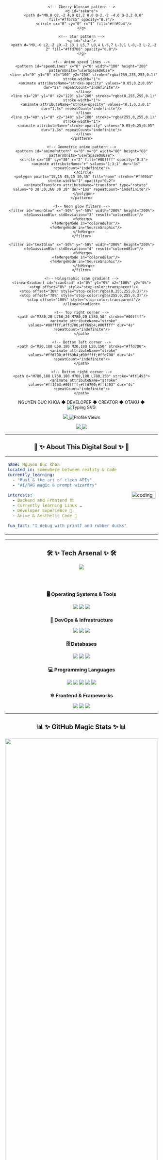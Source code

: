 <!-- Profile README for schweizerwilsemann -->

<div align="center">


<svg width="800" height="200" viewBox="0 0 800 200" xmlns="http://www.w3.org/2000/svg">
  <defs>
    <!-- Animated gradient base -->
    <linearGradient id="bgGradient" x1="0%" y1="0%" x2="100%" y2="100%">
      <stop offset="0%" style="stop-color:#1a1a2e">
        <animate attributeName="stop-color" values="#1a1a2e;#16213e;#0f3460;#533483;#1a1a2e" dur="8s" repeatCount="indefinite"/>
      </stop>
      <stop offset="50%" style="stop-color:#16213e">
        <animate attributeName="stop-color" values="#16213e;#0f3460;#533483;#1a1a2e;#16213e" dur="8s" repeatCount="indefinite"/>
      </stop>
      <stop offset="100%" style="stop-color:#0f3460">
        <animate attributeName="stop-color" values="#0f3460;#533483;#1a1a2e;#16213e;#0f3460" dur="8s" repeatCount="indefinite"/>
      </stop>
    </linearGradient>
    
    <!-- Cherry blossom pattern -->
    <g id="sakura">
      <path d="M0,0 Q2,-2 4,0 Q2,2 0,0 Q-2,-2 -4,0 Q-2,2 0,0" fill="#ffb7c5" opacity="0.7"/>
      <circle cx="0" cy="0" r="1" fill="#ff69b4"/>
    </g>
    
    <!-- Star pattern -->
    <g id="star">
      <path d="M0,-8 L2,-2 L8,-2 L3,1 L5,7 L0,4 L-5,7 L-3,1 L-8,-2 L-2,-2 Z" fill="#ffd700" opacity="0.8"/>
    </g>
    
    <!-- Anime speed lines -->
    <pattern id="speedLines" x="0" y="0" width="100" height="200" patternUnits="userSpaceOnUse">
      <line x1="0" y1="0" x2="100" y2="200" stroke="rgba(255,255,255,0.1)" stroke-width="1">
        <animate attributeName="stroke-opacity" values="0.05;0.2;0.05" dur="2s" repeatCount="indefinite"/>
      </line>
      <line x1="20" y1="0" x2="120" y2="200" stroke="rgba(0,255,255,0.1)" stroke-width="1">
        <animate attributeName="stroke-opacity" values="0.1;0.3;0.1" dur="1.5s" repeatCount="indefinite"/>
      </line>
      <line x1="40" y1="0" x2="140" y2="200" stroke="rgba(255,0,255,0.1)" stroke-width="1">
        <animate attributeName="stroke-opacity" values="0.05;0.25;0.05" dur="1.8s" repeatCount="indefinite"/>
      </line>
    </pattern>
    
    <!-- Geometric anime pattern -->
    <pattern id="animePattern" x="0" y="0" width="60" height="60" patternUnits="userSpaceOnUse">
      <circle cx="30" cy="30" r="2" fill="#00ffff" opacity="0.3">
        <animate attributeName="r" values="1;3;1" dur="3s" repeatCount="indefinite"/>
      </circle>
      <polygon points="15,15 45,15 30,45" fill="none" stroke="#ff69b4" stroke-width="1" opacity="0.2">
        <animateTransform attributeName="transform" type="rotate" values="0 30 30;360 30 30" dur="10s" repeatCount="indefinite"/>
      </polygon>
    </pattern>
    
    <!-- Neon glow filters -->
    <filter id="neonGlow" x="-50%" y="-50%" width="200%" height="200%">
      <feGaussianBlur stdDeviation="3" result="coloredBlur"/>
      <feMerge> 
        <feMergeNode in="coloredBlur"/>
        <feMergeNode in="SourceGraphic"/>
      </feMerge>
    </filter>
    
    <filter id="textGlow" x="-50%" y="-50%" width="200%" height="200%">
      <feGaussianBlur stdDeviation="4" result="coloredBlur"/>
      <feMerge> 
        <feMergeNode in="coloredBlur"/>
        <feMergeNode in="SourceGraphic"/>
      </feMerge>
    </filter>
    
    <!-- Holographic scan gradient -->
    <linearGradient id="scanGrad" x1="0%" y1="0%" x2="100%" y2="0%">
      <stop offset="0%" style="stop-color:transparent"/>
      <stop offset="30%" style="stop-color:rgba(0,255,255,0.3)"/>
      <stop offset="70%" style="stop-color:rgba(255,0,255,0.3)"/>
      <stop offset="100%" style="stop-color:transparent"/>
    </linearGradient>
  </defs>
  
  <!-- Base background -->
  <rect width="100%" height="100%" fill="url(#bgGradient)"/>
  
  <!-- Anime speed lines background -->
  <rect width="100%" height="100%" fill="url(#speedLines)" opacity="0.4"/>
  
  <!-- Geometric anime pattern overlay -->
  <rect width="100%" height="100%" fill="url(#animePattern)" opacity="0.6"/>
  
  <!-- Floating cherry blossoms -->
  <g opacity="0.8">
    <use href="#sakura" x="100" y="50">
      <animateTransform attributeName="transform" type="translate" values="100,50; 120,30; 140,70; 100,50" dur="8s" repeatCount="indefinite"/>
      <animate attributeName="opacity" values="0.5;1;0.5" dur="4s" repeatCount="indefinite"/>
    </use>
    <use href="#sakura" x="650" y="150">
      <animateTransform attributeName="transform" type="translate" values="650,150; 630,130; 670,170; 650,150" dur="6s" repeatCount="indefinite"/>
      <animate attributeName="opacity" values="0.7;0.3;0.7" dur="5s" repeatCount="indefinite"/>
    </use>
    <use href="#sakura" x="200" y="30">
      <animateTransform attributeName="transform" type="translate" values="200,30; 220,50; 180,10; 200,30" dur="7s" repeatCount="indefinite"/>
      <animate attributeName="opacity" values="0.4;0.9;0.4" dur="3s" repeatCount="indefinite"/>
    </use>
    <use href="#sakura" x="550" y="40">
      <animateTransform attributeName="transform" type="translate" values="550,40; 570,60; 530,20; 550,40" dur="9s" repeatCount="indefinite"/>
    </use>
  </g>
  
  <!-- Floating anime stars -->
  <g opacity="0.9">
    <use href="#star" x="150" y="120" transform="scale(0.5)">
      <animateTransform attributeName="transform" type="rotate" values="0 150 120;360 150 120" dur="4s" repeatCount="indefinite"/>
      <animate attributeName="opacity" values="0.3;1;0.3" dur="2s" repeatCount="indefinite"/>
    </use>
    <use href="#star" x="680" y="80" transform="scale(0.3)">
      <animateTransform attributeName="transform" type="rotate" values="360 680 80;0 680 80" dur="5s" repeatCount="indefinite"/>
      <animate attributeName="opacity" values="0.5;0.8;0.5" dur="3s" repeatCount="indefinite"/>
    </use>
    <use href="#star" x="50" y="170" transform="scale(0.4)">
      <animateTransform attributeName="transform" type="rotate" values="0 50 170;360 50 170" dur="6s" repeatCount="indefinite"/>
    </use>
  </g>
  
  <!-- Large animated neon orbs -->
  <circle cx="150" cy="60" r="25" fill="#ff1493" filter="url(#neonGlow)" opacity="0.6">
    <animate attributeName="cy" values="60;40;80;60" dur="4s" repeatCount="indefinite"/>
    <animate attributeName="r" values="25;35;20;25" dur="4s" repeatCount="indefinite"/>
    <animate attributeName="fill" values="#ff1493;#00ffff;#ff69b4;#ff1493" dur="6s" repeatCount="indefinite"/>
  </circle>
  
  <circle cx="650" cy="140" r="20" fill="#00ffff" filter="url(#neonGlow)" opacity="0.7">
    <animate attributeName="cy" values="140;120;160;140" dur="5s" repeatCount="indefinite"/>
    <animate attributeName="r" values="20;30;15;20" dur="5s" repeatCount="indefinite"/>
    <animate attributeName="fill" values="#00ffff;#ff69b4;#ffd700;#00ffff" dur="4s" repeatCount="indefinite"/>
  </circle>
  
  <!-- Anime-style energy particles -->
  <g opacity="0.8">
    <circle cx="100" cy="190" r="3" fill="#ff69b4">
      <animate attributeName="cy" values="190;-10" dur="6s" repeatCount="indefinite"/>
      <animate attributeName="opacity" values="0;1;1;0" dur="6s" repeatCount="indefinite"/>
      <animate attributeName="r" values="1;3;1" dur="2s" repeatCount="indefinite"/>
    </circle>
    <circle cx="250" cy="190" r="4" fill="#00ffff">
      <animate attributeName="cy" values="190;-10" dur="8s" repeatCount="indefinite"/>
      <animate attributeName="opacity" values="0;1;1;0" dur="8s" repeatCount="indefinite"/>
    </circle>
    <circle cx="400" cy="190" r="2" fill="#ffd700">
      <animate attributeName="cy" values="190;-10" dur="7s" repeatCount="indefinite"/>
      <animate attributeName="opacity" values="0;1;1;0" dur="7s" repeatCount="indefinite"/>
    </circle>
    <circle cx="550" cy="190" r="3" fill="#ff1493">
      <animate attributeName="cy" values="190;-10" dur="9s" repeatCount="indefinite"/>
      <animate attributeName="opacity" values="0;1;1;0" dur="9s" repeatCount="indefinite"/>
    </circle>
    <circle cx="700" cy="190" r="2" fill="#00ff7f">
      <animate attributeName="cy" values="190;-10" dur="5s" repeatCount="indefinite"/>
      <animate attributeName="opacity" values="0;1;1;0" dur="5s" repeatCount="indefinite"/>
    </circle>
  </g>
  
  <!-- Anime-style energy beams -->
  <rect x="-300" y="70" width="200" height="3" fill="url(#laserGrad1)" opacity="0.9">
    <animate attributeName="x" values="-300;800" dur="3s" repeatCount="indefinite"/>
    <animate attributeName="opacity" values="0;1;1;0" dur="3s" repeatCount="indefinite"/>
  </rect>
  
  <rect x="-250" y="130" width="150" height="2" fill="url(#laserGrad2)" opacity="0.8">
    <animate attributeName="x" values="-250;800" dur="4s" repeatCount="indefinite"/>
    <animate attributeName="opacity" values="0;1;1;0" dur="4s" repeatCount="indefinite"/>
  </rect>
  
  <!-- Energy beam gradients -->
  <defs>
    <linearGradient id="laserGrad1" x1="0%" y1="0%" x2="100%" y2="0%">
      <stop offset="0%" style="stop-color:transparent"/>
      <stop offset="50%" style="stop-color:#ff69b4"/>
      <stop offset="100%" style="stop-color:transparent"/>
    </linearGradient>
    <linearGradient id="laserGrad2" x1="0%" y1="0%" x2="100%" y2="0%">
      <stop offset="0%" style="stop-color:transparent"/>
      <stop offset="50%" style="stop-color:#00ffff"/>
      <stop offset="100%" style="stop-color:transparent"/>
    </linearGradient>
  </defs>
  
  <!-- Anime-style corner decorations -->
  <g stroke-width="2" fill="none" opacity="0.8">
    <!-- Top left corner -->
    <path d="M20,20 L50,20 M20,20 L20,50" stroke="#ff69b4">
      <animate attributeName="stroke" values="#ff69b4;#00ffff;#ffd700;#ff69b4" dur="4s" repeatCount="indefinite"/>
    </path>
    
    <!-- Top right corner -->
    <path d="M780,20 L750,20 M780,20 L780,50" stroke="#00ffff">
      <animate attributeName="stroke" values="#00ffff;#ffd700;#ff69b4;#00ffff" dur="4s" repeatCount="indefinite"/>
    </path>
    
    <!-- Bottom left corner -->
    <path d="M20,180 L50,180 M20,180 L20,150" stroke="#ffd700">
      <animate attributeName="stroke" values="#ffd700;#ff69b4;#00ffff;#ffd700" dur="4s" repeatCount="indefinite"/>
    </path>
    
    <!-- Bottom right corner -->
    <path d="M780,180 L750,180 M780,180 L780,150" stroke="#ff1493">
      <animate attributeName="stroke" values="#ff1493;#00ffff;#ffd700;#ff1493" dur="4s" repeatCount="indefinite"/>
    </path>
  </g>
  
  <!-- Rotating energy rings -->
  <circle cx="100" cy="100" r="30" fill="none" stroke="#ff69b4" stroke-width="1" opacity="0.5">
    <animateTransform attributeName="transform" type="rotate" values="0 100 100;360 100 100" dur="8s" repeatCount="indefinite"/>
    <animate attributeName="stroke-opacity" values="0.2;0.8;0.2" dur="4s" repeatCount="indefinite"/>
  </circle>
  
  <circle cx="700" cy="100" r="40" fill="none" stroke="#00ffff" stroke-width="1" opacity="0.4">
    <animateTransform attributeName="transform" type="rotate" values="360 700 100;0 700 100" dur="10s" repeatCount="indefinite"/>
    <animate attributeName="stroke-opacity" values="0.1;0.7;0.1" dur="3s" repeatCount="indefinite"/>
  </circle>
  
  <!-- Main text with anime-style glow -->
  <text x="400" y="110" text-anchor="middle" font-family="monospace, 'Courier New'" font-size="42" font-weight="bold" fill="#ffffff" filter="url(#textGlow)">
    NGUYEN DUC KHOA
    <animate attributeName="fill" values="#ffffff;#ff69b4;#00ffff;#ffd700;#ffffff" dur="5s" repeatCount="indefinite"/>
  </text>
  
  <!-- Anime-style subtitle -->
  <text x="400" y="140" text-anchor="middle" font-family="monospace, 'Courier New'" font-size="14" fill="#ff69b4" opacity="0.9">
    ◆ DEVELOPER ◆ CREATOR ◆ OTAKU ◆
    <animate attributeName="fill" values="#ff69b4;#00ffff;#ffd700;#ff69b4" dur="4s" repeatCount="indefinite"/>
    <animate attributeName="opacity" values="0.7;1;0.7" dur="3s" repeatCount="indefinite"/>
  </text>
  
  <!-- Holographic scanning effect -->
  <rect x="-100" y="0" width="80" height="200" fill="url(#scanGrad)" opacity="0.4">
    <animate attributeName="x" values="-100;800" dur="6s" repeatCount="indefinite"/>
  </rect>
  
  <!-- Additional anime sparkles -->
  <g opacity="0.7">
    <circle cx="300" cy="60" r="1" fill="#ffffff">
      <animate attributeName="opacity" values="0;1;0" dur="1.5s" repeatCount="indefinite"/>
      <animate attributeName="r" values="1;3;1" dur="1.5s" repeatCount="indefinite"/>
    </circle>
    <circle cx="500" cy="160" r="1" fill="#ff69b4">
      <animate attributeName="opacity" values="0;1;0" dur="2s" repeatCount="indefinite"/>
      <animate attributeName="r" values="1;2;1" dur="2s" repeatCount="indefinite"/>
    </circle>
    <circle cx="600" cy="50" r="1" fill="#00ffff">
      <animate attributeName="opacity" values="0;1;0" dur="1.8s" repeatCount="indefinite"/>
      <animate attributeName="r" values="1;2.5;1" dur="1.8s" repeatCount="indefinite"/>
    </circle>
  </g>
</svg>


<!---------------------------------------------------------------------------------------------------------------------------------->
<img src="https://readme-typing-svg.demolab.com?font=Fira+Code&weight=600&size=24&duration=3000&pause=1000&color=FF6B9D&center=true&vCenter=true&multiline=true&repeat=true&random=false&width=900&height=120&lines=Welcome+to+my+Digital+Playground;Backend+Wizard+DevOps+Ninja+AI+Whisperer;Milktea+Powered+Anime+Inspired+Dream+Builder" alt="Typing SVG" />

<br/>

<!-- Floating badges with glow effect -->
<p align="center">
  <a href="https://github.com/schweizerwilsemann">
    <img src="https://img.shields.io/badge/🌟_Profile_Views-FF1493?style=for-the-badge&logoColor=white&labelColor=000&color=FF69B4"/>
  </a>
  <img src="https://komarev.com/ghpvc/?username=schweizerwilsemann&style=for-the-badge&color=ff69b4&label=VISITORS" alt="Profile Views"/>
</p>

<p align="center">
  <a href="mailto:khoa.qianyingya@gmail.com">
    <img src="https://img.shields.io/badge/📧_Let's_Talk-EA4335?style=for-the-badge&logo=gmail&logoColor=white&labelColor=000" />
  </a>
  <a href="https://www.linkedin.com/in/khoa-nguyen-016280323/">
    <img src="https://img.shields.io/badge/💼_Connect-0A66C2?style=for-the-badge&logo=linkedin&logoColor=white&labelColor=000" />
  </a>
</p>

</div>

---

<div align="center">

## 🌈 ✨ About This Digital Soul ✨ 🌈

</div>

<div align="center">
<table>
<tr>
<td width="50%">

```yaml
name: Nguyen Duc Khoa
located_in: somewhere between reality & code
currently_learning: 
  - "Rust & the art of clean APIs"
  - "AI/RAG magic & prompt wizardry"

interests: 
  - Backend and Frontend 🏗️
  - Currently learning Linux ☁️
  - Developer Experience 💫
  - Anime & Aesthetic Code 🌸

fun_fact: "I debug with printf and rubber ducks"
```

</td>
<td width="50%">

<img src="https://media.giphy.com/media/qgQUggAC3Pfv687qPC/giphy.gif" width="100%" alt="coding"/>

</td>
</tr>
</table>
</div>

---

<div align="center">

## 🛠️ ✨ Tech Arsenal ✨ 🛠️

<img src="https://skillicons.dev/icons?i=linux,docker,postgres,mysql,react,nextjs,nodejs,typescript,python,nginx,jenkins,java,tailwind,dotnet,mongodb,bash,arch&perline=6" />

<br/><br/>

### 🖥️ **Operating Systems & Tools**
<img src="https://img.shields.io/badge/🐧_Linux-FCC624?style=for-the-badge&logo=linux&logoColor=000&labelColor=000"/>
<img src="https://img.shields.io/badge/🏹_Arch_Linux-1793D1?style=for-the-badge&logo=archlinux&logoColor=fff&labelColor=000"/>
<img src="https://img.shields.io/badge/💻_Bash-4EAA25?style=for-the-badge&logo=gnubash&logoColor=fff&labelColor=000"/>

### 🐳 **DevOps & Infrastructure**
<img src="https://img.shields.io/badge/🐳_Docker-2496ED?style=for-the-badge&logo=docker&logoColor=fff&labelColor=000"/>
<img src="https://img.shields.io/badge/🔧_Jenkins-D24939?style=for-the-badge&logo=jenkins&logoColor=fff&labelColor=000"/>
<img src="https://img.shields.io/badge/🌐_NGINX-009639?style=for-the-badge&logo=nginx&logoColor=fff&labelColor=000"/>

### 🗄️ **Databases**
<img src="https://img.shields.io/badge/🐘_PostgreSQL-4169E1?style=for-the-badge&logo=postgresql&logoColor=fff&labelColor=000"/>
<img src="https://img.shields.io/badge/🐬_MySQL-4479A1?style=for-the-badge&logo=mysql&logoColor=fff&labelColor=000"/>
<img src="https://img.shields.io/badge/🍃_MongoDB-47A248?style=for-the-badge&logo=mongodb&logoColor=fff&labelColor=000"/>

### 💻 **Programming Languages**
<img src="https://img.shields.io/badge/💚_Node.js-339933?style=for-the-badge&logo=nodedotjs&logoColor=fff&labelColor=000"/>
<img src="https://img.shields.io/badge/🔷_TypeScript-3178C6?style=for-the-badge&logo=typescript&logoColor=fff&labelColor=000"/>
<img src="https://img.shields.io/badge/🐍_Python-3776AB?style=for-the-badge&logo=python&logoColor=fff&labelColor=000"/>
<img src="https://img.shields.io/badge/☕_Java-ED8B00?style=for-the-badge&logo=openjdk&logoColor=fff&labelColor=000"/>
<img src="https://img.shields.io/badge/🟦_.NET-512BD4?style=for-the-badge&logo=dotnet&logoColor=fff&labelColor=000"/>

### ⚛️ **Frontend & Frameworks**
<img src="https://img.shields.io/badge/⚛️_React-61DAFB?style=for-the-badge&logo=react&logoColor=000&labelColor=000"/>
<img src="https://img.shields.io/badge/🚀_Next.js-000000?style=for-the-badge&logo=nextdotjs&logoColor=fff&labelColor=000"/>
<img src="https://img.shields.io/badge/🎨_Tailwind_CSS-06B6D4?style=for-the-badge&logo=tailwindcss&logoColor=fff&labelColor=000"/>

</div>

---

<div align="center">

## 📊 ✨ GitHub Magic Stats ✨ 📊

<img width="100%" src="https://github-readme-activity-graph.vercel.app/graph?username=schweizerwilsemann&custom_title=Contribution%20Graph&bg_color=0D1117&color=FF69B4&line=FF1493&point=FFFFFF&area=true&hide_border=true"/>

<br/>

<table>
<tr>
<td width="50%">
<img src="https://github-readme-stats.vercel.app/api?username=schweizerwilsemann&show_icons=true&theme=tokyonight&hide_border=true&bg_color=0D1117&title_color=FF69B4&icon_color=FF1493&text_color=FFFFFF&rank_icon=github" alt="GitHub Stats"/>
</td>
<td width="50%">
<img src="https://github-readme-stats.vercel.app/api/top-langs/?username=schweizerwilsemann&layout=compact&theme=tokyonight&hide_border=true&bg_color=0D1117&title_color=FF69B4&text_color=FFFFFF" alt="Top Languages"/>
</td>
</tr>
</table>

<img src="https://github-readme-streak-stats.herokuapp.com/?user=schweizerwilsemann&theme=tokyonight&hide_border=true&background=0D1117&stroke=FF69B4&ring=FF1493&fire=FF69B4&currStreakNum=FFFFFF&sideNums=FFFFFF&currStreakLabel=FF69B4&sideLabels=FF69B4&dates=FFFFFF" alt="GitHub Streak"/>

<br/>

<img src="https://github-profile-trophy.vercel.app/?username=schweizerwilsemann&theme=tokyonight&no-bg=true&no-frame=true&row=1&column=7" alt="GitHub Trophies"/>

</div>

---

<div align="center">

## 🌸 ✨ Daily Inspiration ✨ 🌸

<table>
<tr>
<td width="60%">

### 💭 Philosophy of Code
```javascript
const life = {
  milktea: '🧋 Essential fuel',
  anime: '🌸 Creative inspiration', 
  code: '💻 Digital poetry',
  dreams: '✨ Infinite possibilities'
};

function createMagic() {
  return life.milktea + life.anime + life.code + life.dreams;
}
```

</td>
<td width="40%">

<img src="https://media.giphy.com/media/L1R1tvI9svkIWwpVYr/giphy.gif" width="100%" alt="anime coding"/>

</td>
</tr>
</table>

<img src="https://quotes-github-readme.vercel.app/api?type=horizontal&theme=tokyonight&bg_color=0D1117&border_color=FF69B4" alt="Random Dev Quote"/>

</div>

---

<div align="center">

## 🎯 ✨ Current Adventures ✨ 🎯

<table>
<tr>
<td align="center" width="33%">

### 🚀 **Building**
Learning to scalable 
Database  

</td>
<td align="center" width="33%">

### 🧠 **Learning**
AI-powered development  
tools & automation

</td>
<td align="center" width="33%">

### 🌟 **Exploring**
Next-gen DevOps  
& cloud architectures

</td>
</tr>
</table>

</div>

---

<div align="center">

## 📬 ✨ Let's Connect & Create Magic ✨ 📬

<a href="mailto:khoa.qianyingya@gmail.com">
  <img src="https://img.shields.io/badge/📧_Email_Me-EA4335?style=for-the-badge&logo=gmail&logoColor=white&labelColor=000"/>
</a>
<a href="https://t.me/schweizerwilsemann">
  <img src="https://img.shields.io/badge/💬_Telegram-26A5E4?style=for-the-badge&logo=telegram&logoColor=white&labelColor=000"/>
</a>

<br/><br/>

<img src="https://capsule-render.vercel.app/api?type=waving&color=gradient&customColorList=6,11,20&height=120&section=footer"/>

---

<div align="center">
  <img src="https://readme-typing-svg.demolab.com?font=Fira+Code&size=20&duration=2000&pause=1000&color=FF69B4&center=true&vCenter=true&width=600&lines=Thanks+for+visiting!;Star+some+repos+if+you+like+them!;Let's+build+something+amazing+together!" alt="Footer"/>
</div>

</div>
